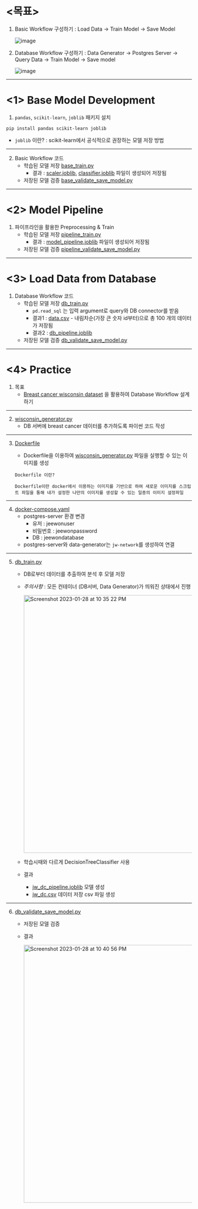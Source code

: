 # <목표>

1. Basic Workflow 구성하기 : Load Data -> Train Model -> Save Model

    ![image](https://user-images.githubusercontent.com/108987773/214774081-fdd47443-12cd-4269-b0e9-0ccc11901d09.png)

2. Database Workflow 구성하기 : Data Generator -> Postgres Server -> Query Data -> Train Model -> Save model
  
    ![image](https://user-images.githubusercontent.com/108987773/214774168-fec096f7-a703-48e1-b368-e119dbe75af7.png)

---
# <1> Base Model Development

1. ```pandas```, ```scikit-learn```, ```joblib``` 패키지 설치

```
pip install pandas scikit-learn joblib
```

  - ```joblib``` 이란? : scikit-learn에서 공식적으로 권장하는 모델 저장 방법
---
2. Basic Workflow 코드
      - 학습된 모델 저장 [base_train.py][link]
        - 결과 : [scaler.joblib][link6], [classifier.joblib][link7] 파일이 생성되어 저장됨
      - 저장된 모델 검증 [base_validate_save_model.py][link1]
---
# <2> Model Pipeline

1. 파이프라인을 활용한 Preprocessing & Train
    - 학습된 모델 저장 [pipeline_train.py][link2]
        - 결과 : [model_pipeline.joblib][link8] 파일이 생성되어 저장됨
    - 저장된 모델 검증 [pipeline_validate_save_model.py][link3]
---
# <3> Load Data from Database

1. Database Workflow 코드
    - 학습된 모델 저장 [db_train.py][link4]
        - ```pd.read_sql``` 는 입력 argument로 query와 DB connector를 받음
        - 결과1 : [data.csv][link5] - 내림차순(가장 큰 숫자 id부터)으로 총 100 개의 데이터가 저장됨
        - 결과2 : [db_pipeline.joblib][link9]
    - 저장된 모델 검증 [db_validate_save_model.py][link10]
---
# <4> Practice

1. 목표
    - [Breast cancer wisconsin dataset][link11] 을 활용하여 Database Workflow 설계하기
---    
2. [wisconsin_generator.py][link12]
    - DB 서버에 breast cancer 데이터를 추가하도록 파이썬 코드 작성
---    
3. [Dockerfile][link13]
    - Dockerfile을 이용하여 [wisconsin_generator.py][link12] 파일을 실행할 수 있는 이미지를 생성
    
    ```
    Dockerfile 이란?
    
    Dockerfile이란 docker에서 이용하는 이미지를 기반으로 하여 새로운 이미지를 스크립트 파일을 통해 내가 설정한 나만의 이미지를 생성할 수 있는 일종의 이미지 설정파일
    ```
---     
4. [docker-compose.yaml][link14]
    - postgres-server 환경 변경
        - 유저 : jeewonuser
        - 비밀번호 : jeewonpassword
        - DB : jeewondatabase
    - postgres-server와 data-generator는 ```jw-network```를 생성하여 연결
---     
5. [db_train.py][link15]
    - DB로부터 데이터를 추출하여 분석 후 모델 저장
    - *주의사항* : 모든 컨테이너 (DB서버, Data Generator)가 띄워진 상태에서 진행
    
        <img width="700" alt="Screenshot 2023-01-28 at 10 35 22 PM" src="https://user-images.githubusercontent.com/108987773/215269241-c62fc1c0-bbc9-48ed-8c5b-831185e93f61.png">
    - 학습시때와 다르게 DecisionTreeClassifier 사용
    - 결과
        - [jw_dc_pipeline.joblib][link16] 모델 생성
        - [jw_dc.csv][link17] 데이터 저장 csv 파일 생성
--- 
6. [db_validate_save_model.py][link18]
    - 저장된 모델 검증
    - 결과
        
        <img width="700" alt="Screenshot 2023-01-28 at 10 40 56 PM" src="https://user-images.githubusercontent.com/108987773/215269565-05f44508-2fb0-4721-bc42-87bfe9566192.png">



  
  [link]: https://github.com/jeewonkimm2/BOAZ_Big_Data_Study_Club/blob/main/StudyGroup/MLOps_for_MLE/02_Model_Development/base_train.py
  [link1]: https://github.com/jeewonkimm2/BOAZ_Big_Data_Study_Club/blob/main/StudyGroup/MLOps_for_MLE/02_Model_Development/base_validate_save_model.py
  [link2]: https://github.com/jeewonkimm2/BOAZ_Big_Data_Study_Club/blob/main/StudyGroup/MLOps_for_MLE/02_Model_Development/pipeline_train.py
  [link3]: https://github.com/jeewonkimm2/BOAZ_Big_Data_Study_Club/blob/main/StudyGroup/MLOps_for_MLE/02_Model_Development/pipeline_validate_save_model.py
  [link4]: https://github.com/jeewonkimm2/BOAZ_Big_Data_Study_Club/blob/main/StudyGroup/MLOps_for_MLE/02_Model_Development/db_train.py
  [link5]: https://github.com/jeewonkimm2/BOAZ_Big_Data_Study_Club/blob/main/StudyGroup/MLOps_for_MLE/02_Model_Development/data.csv
  [link6]: https://github.com/jeewonkimm2/BOAZ_Big_Data_Study_Club/blob/main/StudyGroup/MLOps_for_MLE/02_Model_Development/scaler.joblib
  [link7]: https://github.com/jeewonkimm2/BOAZ_Big_Data_Study_Club/blob/main/StudyGroup/MLOps_for_MLE/02_Model_Development/classifier.joblib
  [link8]: https://github.com/jeewonkimm2/BOAZ_Big_Data_Study_Club/blob/main/StudyGroup/MLOps_for_MLE/02_Model_Development/model_pipeline.joblib
  [link9]: https://github.com/jeewonkimm2/BOAZ_Big_Data_Study_Club/blob/main/StudyGroup/MLOps_for_MLE/02_Model_Development/db_pipeline.joblib
  [link10]: https://github.com/jeewonkimm2/BOAZ_Big_Data_Study_Club/blob/main/StudyGroup/MLOps_for_MLE/02_Model_Development/db_validate_save_model.py
  [link11]: https://scikit-learn.org/stable/modules/generated/sklearn.datasets.load_breast_cancer.html
  [link12]: https://github.com/jeewonkimm2/BOAZ_Big_Data_Study_Club/blob/main/StudyGroup/MLOps_for_MLE/02_Model_Development/wisconsin_practice/wisconsin_generator.py
  [link13]: https://github.com/jeewonkimm2/BOAZ_Big_Data_Study_Club/blob/main/StudyGroup/MLOps_for_MLE/02_Model_Development/wisconsin_practice/Dockerfile
  [link14]: https://github.com/jeewonkimm2/BOAZ_Big_Data_Study_Club/blob/main/StudyGroup/MLOps_for_MLE/02_Model_Development/wisconsin_practice/docker-compose.yaml
  [link15]: https://github.com/jeewonkimm2/BOAZ_Big_Data_Study_Club/blob/main/StudyGroup/MLOps_for_MLE/02_Model_Development/wisconsin_practice/db_train.py
  [link16]: https://github.com/jeewonkimm2/BOAZ_Big_Data_Study_Club/blob/main/StudyGroup/MLOps_for_MLE/02_Model_Development/wisconsin_practice/jw_dc_pipeline.joblib
  [link17]: https://github.com/jeewonkimm2/BOAZ_Big_Data_Study_Club/blob/main/StudyGroup/MLOps_for_MLE/02_Model_Development/wisconsin_practice/jw_dc.csv
  [link18]: https://github.com/jeewonkimm2/BOAZ_Big_Data_Study_Club/blob/main/StudyGroup/MLOps_for_MLE/02_Model_Development/wisconsin_practice/db_validate_save_model.py
